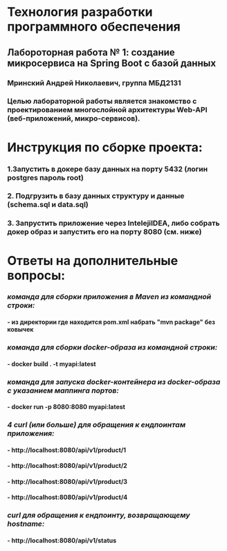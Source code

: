 # Технология разработки программного обеспечения
## Лабороторная работа № 1: создание микросервиса на Spring Boot с базой данных
### Мринский Андрей Николаевич, группа МБД2131
### Целью лабораторной работы является знакомство с проектированием многослойной архитектуры Web-API (веб-приложений, микро-сервисов).
#
#
# **Инструкция по сборке проекта:**
###
### 1.Запустить в докере базу данных на порту 5432 (логин postgres пароль root)
### 2. Подгрузить в базу данных структуру и данные (schema.sql и data.sql)
### 3. Запрустить приложение через IntelejiIDEA, либо собрать докер образ и запустить его на порту 8080 (см. ниже)
#
# **Ответы на дополнительные вопросы:**
###
### ***команда для сборки приложения в Maven из командной строки:***
#### - из директории где находится pom.xml набрать  "mvn package" без ковычек
###
### ***команда для сборки docker-образа из командной строки:***
#### - docker build . -t myapi:latest
###
### ***команда для запуска docker-контейнера из docker-образа с указанием маппинга портов:***
#### - docker run -p 8080:8080 myapi:latest
###
### ***4 curl (или больше) для обращения к ендпоинтам приложения:***
#### - http://localhost:8080/api/v1/product/1
#### - http://localhost:8080/api/v1/product/2
#### - http://localhost:8080/api/v1/product/3
#### - http://localhost:8080/api/v1/product/4
###
### ***curl для обращения к ендпоинту, возвращающему hostname:***
#### - http://localhost:8080/api/v1/status
